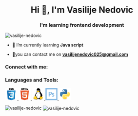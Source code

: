 <h1 align="center">Hi 👋, I'm Vasilije Nedovic</h1>
<h3 align="center">I'm learning frontend development</h3>

<p align="left"> <img src="https://komarev.com/ghpvc/?username=vasilije-nedovic&label=Profile%20views&color=0e75b6&style=flat" alt="vasilije-nedovic" /> </p>

- 📕 I’m currently learning **Java script**

- 📩you can contact me on **vasilijenedovic025@gmail.com**

<h3 align="left">Connect with me:</h3>
<p align="left">
</p>

<h3 align="left">Languages and Tools:</h3>
<p align="left"> <a href="https://www.w3schools.com/css/" target="_blank" rel="noreferrer"> <img src="https://raw.githubusercontent.com/devicons/devicon/master/icons/css3/css3-original-wordmark.svg" alt="css3" width="40" height="40"/> </a> <a href="https://www.w3.org/html/" target="_blank" rel="noreferrer"> <img src="https://raw.githubusercontent.com/devicons/devicon/master/icons/html5/html5-original-wordmark.svg" alt="html5" width="40" height="40"/> </a> <a href="https://www.linux.org/" target="_blank" rel="noreferrer"> <img src="https://raw.githubusercontent.com/devicons/devicon/master/icons/linux/linux-original.svg" alt="linux" width="40" height="40"/> </a> <a href="https://www.photoshop.com/en" target="_blank" rel="noreferrer"> <img src="https://raw.githubusercontent.com/devicons/devicon/master/icons/photoshop/photoshop-line.svg" alt="photoshop" width="40" height="40"/> </a> <a href="https://www.python.org" target="_blank" rel="noreferrer"> <img src="https://raw.githubusercontent.com/devicons/devicon/master/icons/python/python-original.svg" alt="python" width="40" height="40"/> </a> </p>

<p><img align="left" src="https://github-readme-stats.vercel.app/api/top-langs?username=vasilije-nedovic&show_icons=true&locale=en&layout=compact" alt="vasilije-nedovic" /></p>

<p>&nbsp;<img align="center" src="https://github-readme-stats.vercel.app/api?username=vasilije-nedovic&show_icons=true&locale=en" alt="vasilije-nedovic" /></p>


